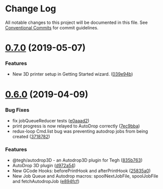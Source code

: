 # Change Log

All notable changes to this project will be documented in this file.
See [Conventional Commits](https://conventionalcommits.org) for commit guidelines.

# [0.7.0](https://github.com/tegh/tegh/compare/v0.6.0...v0.7.0) (2019-05-07)


### Features

* New 3D printer setup in Getting Started wizard. ([039e94b](https://github.com/tegh/tegh/commit/039e94b))





# [0.6.0](https://github.com/tegh/tegh/compare/v0.5.10...v0.6.0) (2019-04-09)


### Bug Fixes

* fix jobQueueReducer tests ([e0aaad2](https://github.com/tegh/tegh/commit/e0aaad2))
* print progress is now relayed to AutoDrop correctly ([7ec9bba](https://github.com/tegh/tegh/commit/7ec9bba))
* redux-loop Cmd.list bug was preventing autodrop jobs from being created ([3718782](https://github.com/tegh/tegh/commit/3718782))


### Features

* @tegh/autodrop3D - an Autodrop3D plugin for Tegh ([835b763](https://github.com/tegh/tegh/commit/835b763))
* AutoDrop 3D plugin ([d972a54](https://github.com/tegh/tegh/commit/d972a54))
* New GCode Hooks: beforePrintHook and afterPrintHook ([25835a0](https://github.com/tegh/tegh/commit/25835a0))
* New Job Queue and Autodrop macros: spoolNextJobFile, spoolJobFile and fetchAutodropJob ([e894fcf](https://github.com/tegh/tegh/commit/e894fcf))
